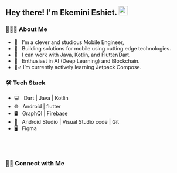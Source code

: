 <h2> Hey there! I'm Ekemini Eshiet. <img src="https://github.com/souvikguria98/souvikguria98/blob/master/Hi.gif" width="25"></h2>

<h3> 👨🏻‍💻 About Me </h3>

- 🔭 &nbsp; I’m a clever and studious Mobile Engineer,
- 🤔 &nbsp; Building solutions for mobile using cutting edge technologies.
- 💼 &nbsp; I can work with Java, Kotlin, and Flutter/Dart.
- 🌱 &nbsp; Enthusiast in AI (Deep Learning) and Blockchain.
- 👯♂ I’m currently actively learning Jetpack Compose.

<h3>🛠 Tech Stack</h3>

- 💻 &nbsp; Dart | Java | Kotlin
- 🌐 &nbsp; Android | flutter
- 🛢 &nbsp; GraphQl | Firebase
- 🔧 &nbsp; Android Studio | Visual Studio code | Git
- 🖥 &nbsp; Figma

<br>

<!-- <img align="center" src="https://github-readme-stats.vercel.app/api?username=Uticodes&include_all_commits=true&count_private=true&show_icons=true&line_height=20&title_color=7A7ADB&icon_color=2234AE&text_color=D3D3D3&bg_color=0,000000,130F40" alt="Uticodes's Github Stats">
 -->
</br>

<!-- [![Top Langs](https://github-readme-stats.vercel.app/api/top-langs/?username=Ekeminie&layout=compact&text_color=daf7dc&bg_color=151515)](https://github.com/devSouvik/github-readme-stats) -->


<h3> 🤝🏻 Connect with Me </h3>

<!-- <p align="center">
&nbsp; <a href="https://twitter.com/Uticodes" target="_blank" rel="noopener noreferrer"><img src="https://img.icons8.com/plasticine/100/000000/twitter.png" width="50" /></a>
&nbsp; <a href="https://www.instagram.com/utibe__etim/" target="_blank" rel="noopener noreferrer"><img src="https://img.icons8.com/plasticine/100/000000/instagram-new.png" width="50" /></a>
&nbsp; <a href="https://www.linkedin.com/in/utibe-etim-0a901a107/" target="_blank" rel="noopener noreferrer"><img src="https://img.icons8.com/plasticine/100/000000/linkedin.png" width="50" /></a>
&nbsp; <a href="mailto:etim.utibe@gmail.com" target="_blank" rel="noopener noreferrer"><img src="https://img.icons8.com/plasticine/100/000000/gmail.png"  width="50" /></a>
</p> -->

